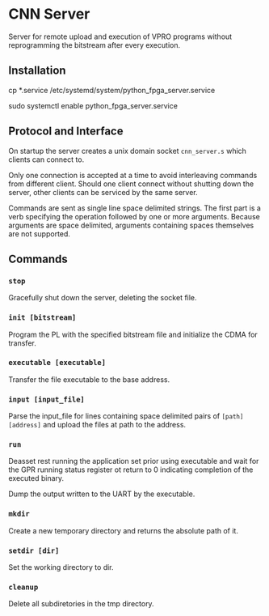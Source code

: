 # CNN Server

Server for remote upload and execution of VPRO programs without reprogramming the bitstream after every execution.

## Installation

cp *.service /etc/systemd/system/python_fpga_server.service

sudo systemctl enable python_fpga_server.service




## Protocol and Interface

On startup the server creates a unix domain socket `cnn_server.s` which clients can connect to.

Only one connection is accepted at a time to avoid interleaving commands from different client. 
Should one client connect without shutting down the server, other clients can be serviced by the same server.

Commands are sent as single line space delimited strings.
The first part is a verb specifying the operation followed by one or more arguments. 
Because arguments are space delimited, arguments containing spaces themselves are not supported.

## Commands

### `stop`

Gracefully shut down the server, deleting the socket file.

### `init [bitstream]`

Program the PL with the specified bitstream file and initialize the CDMA for transfer.

### `executable [executable]`

Transfer the file executable to the base address.

### `input [input_file]`

Parse the input\_file for lines containing space delimited pairs of `[path] [address]` and upload the files at path to the address.

### `run`

Deasset rest running the application set prior using executable and wait for the GPR running status register ot return to 0 indicating completion of the executed binary.

Dump the output written to the UART by the executable.

### `mkdir`

Create a new temporary directory and returns the absolute path of it.

### `setdir [dir]`

Set the working directory to dir.

### `cleanup`

Delete all subdiretories in the tmp directory.


